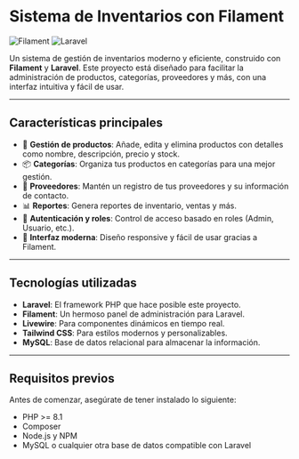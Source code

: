 # Sistema de Inventarios con Filament

![Filament](https://filamentphp.com/images/logo.png)
![Laravel](https://laravel.com/img/logomark.min.svg)

Un sistema de gestión de inventarios moderno y eficiente, construido con **Filament** y **Laravel**. Este proyecto está diseñado para facilitar la administración de productos, categorías, proveedores y más, con una interfaz intuitiva y fácil de usar.

---

## Características principales

- 🛒 **Gestión de productos**: Añade, edita y elimina productos con detalles como nombre, descripción, precio y stock.
- 📦 **Categorías**: Organiza tus productos en categorías para una mejor gestión.
- 🏢 **Proveedores**: Mantén un registro de tus proveedores y su información de contacto.
- 📊 **Reportes**: Genera reportes de inventario, ventas y más.
- 🔐 **Autenticación y roles**: Control de acceso basado en roles (Admin, Usuario, etc.).
- 🎨 **Interfaz moderna**: Diseño responsive y fácil de usar gracias a Filament.

---

## Tecnologías utilizadas

- **Laravel**: El framework PHP que hace posible este proyecto.
- **Filament**: Un hermoso panel de administración para Laravel.
- **Livewire**: Para componentes dinámicos en tiempo real.
- **Tailwind CSS**: Para estilos modernos y personalizables.
- **MySQL**: Base de datos relacional para almacenar la información.

---

## Requisitos previos

Antes de comenzar, asegúrate de tener instalado lo siguiente:

- PHP >= 8.1
- Composer
- Node.js y NPM
- MySQL o cualquier otra base de datos compatible con Laravel

